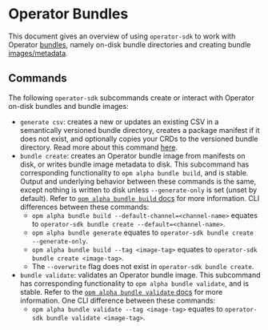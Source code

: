 # Operator Bundles

This document gives an overview of using `operator-sdk` to work with Operator [bundles][registry-bundle], namely on-disk bundle directories and creating bundle [images/metadata][registry-bundle-image].

## Commands

The following `operator-sdk` subcommands create or interact with Operator on-disk bundles and bundle images:

* `generate csv`: creates a new or updates an existing CSV in a semantically versioned bundle directory, creates a package manifest if it does not exist, and optionally copies your CRDs to the versioned bundle directory. Read more about this command [here][sdk-generate-csv].
* `bundle create`: creates an Operator bundle image from manifests on disk, or writes bundle image metadata to disk. This subcommand has corresponding functionality to `opm alpha bundle build`, and is stable. Output and underlying behavior between these commands is the same, except nothing is written to disk unless `--generate-only` is set (unset by default). Refer to [`opm alpha bundle build` docs][registry-opm-build] for more information. CLI differences between these commands:
    * `opm alpha bundle build --default-channel=<channel-name>` equates to `operator-sdk bundle create --default=<channel-name>`.
    * `opm alpha bundle generate` equates to `operator-sdk bundle create --generate-only`.
    * `opm alpha bundle build --tag <image-tag>` equates to `operator-sdk bundle create <image-tag>`.
    * The `--overwrite` flag does not exist in `operator-sdk bundle create`.
* `bundle validate`: validates an Operator bundle image. This subcommand has corresponding functionality to `opm alpha bundle validate`, and is stable. Refer to the [`opm alpha bundle validate` docs][registry-opm-validate] for more information. One CLI difference between these commands:
    * `opm alpha bundle validate --tag <image-tag>` equates to `operator-sdk bundle validate <image-tag>`.


[sdk-generate-csv]:./generating-a-csv.md
[registry-bundle]:https://github.com/operator-framework/operator-registry/tree/v1.5.3#manifest-format
[registry-bundle-image]:https://github.com/operator-framework/operator-registry/blob/v1.5.3/docs/design/operator-bundle.md
[registry-opm-build]:https://github.com/operator-framework/operator-registry/blob/v1.5.9/docs/design/operator-bundle.md#build-bundle-image
[registry-opm-validate]:https://github.com/operator-framework/operator-registry/blob/v1.5.9/docs/design/operator-bundle.md#validate-bundle-image
